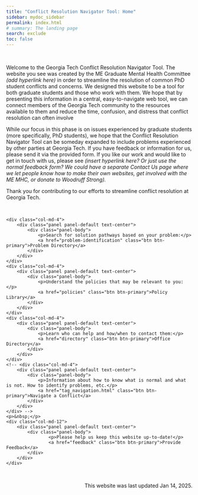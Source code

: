 ```yaml
---
title: "Conflict Resolution Navigator Tool: Home"
sidebar: mydoc_sidebar
permalink: index.html
# summary: The landing page
search: exclude
toc: false
---
```


<p>&nbsp;</p>

<p>
    Welcome to the Georgia Tech Conflict Resolution Navigator Tool. The website you see was created by the ME Graduate Mental Health Committee <i>(add hyperlink here)</i> in order to streamline the resolution of common PhD student conflicts and concerns. We designed this website to be a tool for both graduate students and those who work with them. We hope that by presenting this information in a central, easy-to-navigate web tool, we can connect members of the Georgia Tech community to the resources available to them and reduce the time, confusion, and distress that conflict resolution can often involve</p>

<p>
    While our focus in this phase is on issues experienced by graduate students (more specifically, PhD students), we hope that the Conflict Resolution Navigator Tool can be someday expanded to include problems experienced by other parties at Georgia Tech. If you have feedback or information for us, please send it via the provided form. If you like our work and would like to get in touch with us, please see <i>(insert hyperlink here? Or just use the normal feedback form? We could have a separate Contact Us page where we let people know how to make their own websites, get involved with the ME MHC, or donate to Woodruff Strong).</i>
</p>
<p>
    Thank you for contributing to our efforts to streamline conflict resolution at Georgia Tech.
</p>
<!-- <p>Whatever problem you're going through, we can sympathize and are more than happy to talk with you about it. Use this tool to determine where to start in the conflict resolution process and what policies are in place to protect you.</p> -->

<!-- <p>&nbsp;</p>

<p><b>How to use this tool:</b></p>
<p class="answer"><i>(Do we need this or is it self-explanatory?)</i></p> -->

<p>&nbsp;</p>

 
<div>

    <div class="col-md-4">
        <div class="panel panel-default text-center">
            <div class="panel-body">
                <p>Search for solution pathways based on your problem:</p>
                <a href="problem-identification" class="btn btn-primary">Problem Directory</a>
            </div>
        </div>
    </div>
    <div class="col-md-4">
        <div class="panel panel-default text-center">
            <div class="panel-body">
                <p>Understand the policies that may be relevant to you:</p>
                <a href="policies" class="btn btn-primary">Policy Library</a>
            </div>
        </div>
    </div>
    <div class="col-md-4">
        <div class="panel panel-default text-center">
            <div class="panel-body">
                <p>Learn who can help and how/when to contact them:</p>
                <a href="directory" class="btn btn-primary">Office Directory</a>
            </div>
        </div>
    </div>
    <!-- <div class="col-md-4">
        <div class="panel panel-default text-center">
            <div class="panel-body">
                <p>Information about how to know what is normal and what is not. How to identify problems, etc.</p>
                <a href="tag_navigation.html" class="btn btn-primary">Navigate a Conflict</a>
            </div>
        </div>
    </div> -->
    <p>&nbsp;</p>
    <div class="col-md-12">
        <div class="panel panel-default text-center">
            <div class="panel-body">
                    <p>Please help us keep this website up-to-date!</p>
                    <a href="feedback" class="btn btn-primary">Provide Feedback</a>
            </div>
        </div>
    </div>
</div>

<p>&nbsp;</p>

<p align="right"> This website was last updated Jan 14, 2025. </p>




<!-- <script>
    $("#tg-sb-sidebar").toggle();
    $("#tg-sb-content").toggleClass('col-md-9');
    $("#tg-sb-content").toggleClass('col-md-12');
    $("#tg-sb-icon").toggleClass('fa-toggle-on');
    $("#tg-sb-icon").toggleClass('fa-toggle-off');
</script> -->


<!-- <p>&nbsp;</p>

<p>Whatever problem you're going through, we can sympathize and are more than happy to talk with you about it. Use this tool to determine where to start in the conflict resolution process and what policies are in place to protect you.</p>

<p>&nbsp;</p>

<p><b>How to use this tool:</b></p>
<p class="answer">Search manually through the tree or by using the search bar at the top of the page to search for a conflict through keywords. Each conflict has a "Chain of Command for Conflict Resolution". It is best to start the conflict resolution process at the lowest level possible, but any should be able to help get your conflict resolved. Click on each office to determine what you can do to work with that office and what will be the likely solution.</p>

<p>&nbsp;</p>

<p><b>Other Useful Information:</b></p>
<p class="answer">
    <ul>
        <li><a href="office_directory.html">Office Directory</a></li>
        <li><a href="policies.html">Relevant Policies</a></li>
    </ul>
</p> -->
